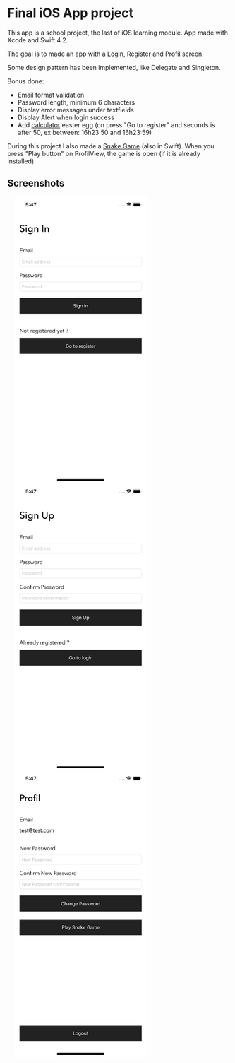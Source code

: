 # Final iOS App project

This app is a school project, the last of iOS learning module.
App made with Xcode and Swift 4.2.

The goal is to made an app with a Login, Register and Profil screen.

Some design pattern has been implemented, like Delegate and Singleton.

Bonus done:

- Email format validation
- Password length, minimum 6 characters
- Display error messages under textfields
- Display Alert when login success
- Add [calculator](https://github.com/Pyozer/TP_Calculator_iOS) easter egg (on press "Go to register" and seconds is after 50, ex between: 16h23:50 and 16h23:59)

During this project I also made a [Snake Game](https://github.com/Pyozer/Swift-Snake-Game) (also in Swift).
When you press "Play button" on ProfilView, the game is open (if it is already installed).

## Screenshots


<img src="https://raw.githubusercontent.com/Pyozer/TP_iOS_FinalApp/master/screenshots/signIn.png" width="300" alt="Sign In View" align="left" hspace="16">


<img src="https://raw.githubusercontent.com/Pyozer/TP_iOS_FinalApp/master/screenshots/signUp.png" width="300" alt="Sign Up View" align="left" hspace="16">


<img src="https://raw.githubusercontent.com/Pyozer/TP_iOS_FinalApp/master/screenshots/profil.png" width="300" alt="Profil View" align="left" hspace="16">